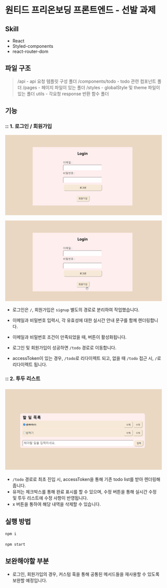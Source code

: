 # 원티드 프리온보딩 프론트엔드 - 선발 과제

## Skill

- React
- Styled-components
- react-router-dom

## 파일 구조

> /api - api 요청 템플릿 구성 폴더
> /components/todo - todo 관련 컴포넌트 폴더
> /pages - 페이지 파일이 있는 폴더
> /styles - globalStyle 및 theme 파일이 있는 폴더
> utils - 각요청 response 반환 함수 폴더

## 기능 

### :: 1. 로그인 / 회원가입

![Animation](README.assets/Animation-16607266486871.gif)

![회원가입](README.assets/회원가입.gif)

- 로그인은 `/`, 회원가입은 `signup` 별도의 경로로 분리하여 작업했습니다.

- 이메일과 비밀번호 입력시, 각 유효성에 대한 실시간 안내 문구를 함께 렌더링합니다.
- 이메일과 비밀번호 조건이 만족되었을 때, 버튼이 활성화됩니다.
- 로그인 및 회원가입이 성공하면 `/todo` 경로로 이동합니다. 
- accessToken이 있는 경우, `/todo`로 리다이렉트 되고, 없을 때 `/todo` 접근 시, `/`로 리다이렉트 됩니다.

### :: 2. 투두 리스트

### ![Animation](README.assets/Animation-16607268539173.gif)

- `/todo` 경로로 최초 진입 시, accessToken을 통해 기존 todo list를 받아 렌더링해줍니다.
- 유저는 체크박스를  통해 완료 표시를 할 수 있으며, 수정 버튼을 통해 실시간 수정 및 투두 리스트에 수정 사항이 반영됩니다.
- x 버튼을 통하여 해당 내역을 삭제할 수 있습니다. 



## 실행 방법

```bash
npm i 

npm start
```



## 보완해야할 부분 

- 로그인, 회원가입의 경우, 커스텀 훅을 통해 공통된 메서드들을 재사용할 수 있도록 보완할 예정입니다. 
